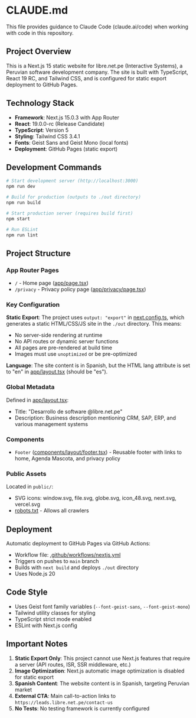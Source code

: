 # CLAUDE.md

This file provides guidance to Claude Code (claude.ai/code) when working with code in this repository.

## Project Overview

This is a Next.js 15 static website for libre.net.pe (Interactive Systems), a Peruvian software development company. The site is built with TypeScript, React 19 RC, and Tailwind CSS, and is configured for static export deployment to GitHub Pages.

## Technology Stack

- **Framework**: Next.js 15.0.3 with App Router
- **React**: 19.0.0-rc (Release Candidate)
- **TypeScript**: Version 5
- **Styling**: Tailwind CSS 3.4.1
- **Fonts**: Geist Sans and Geist Mono (local fonts)
- **Deployment**: GitHub Pages (static export)

## Development Commands

```bash
# Start development server (http://localhost:3000)
npm run dev

# Build for production (outputs to ./out directory)
npm run build

# Start production server (requires build first)
npm start

# Run ESLint
npm run lint
```

## Project Structure

### App Router Pages
- `/` - Home page ([app/page.tsx](app/page.tsx))
- `/privacy` - Privacy policy page ([app/privacy/page.tsx](app/privacy/page.tsx))

### Key Configuration

**Static Export**: The project uses `output: "export"` in [next.config.ts](next.config.ts:4), which generates a static HTML/CSS/JS site in the `./out` directory. This means:
- No server-side rendering at runtime
- No API routes or dynamic server functions
- All pages are pre-rendered at build time
- Images must use `unoptimized` or be pre-optimized

**Language**: The site content is in Spanish, but the HTML lang attribute is set to "en" in [app/layout.tsx](app/layout.tsx:27) (should be "es").

### Global Metadata

Defined in [app/layout.tsx](app/layout.tsx:16-19):
- Title: "Desarrollo de software @libre.net.pe"
- Description: Business description mentioning CRM, SAP, ERP, and various management systems

### Components

- `Footer` ([components/layout/footer.tsx](components/layout/footer.tsx)) - Reusable footer with links to home, Agenda Mascota, and privacy policy

### Public Assets

Located in `public/`:
- SVG icons: window.svg, file.svg, globe.svg, icon_48.svg, next.svg, vercel.svg
- [robots.txt](public/robots.txt) - Allows all crawlers

## Deployment

Automatic deployment to GitHub Pages via GitHub Actions:
- Workflow file: [.github/workflows/nextjs.yml](.github/workflows/nextjs.yml)
- Triggers on pushes to `main` branch
- Builds with `next build` and deploys `./out` directory
- Uses Node.js 20

## Code Style

- Uses Geist font family variables (`--font-geist-sans`, `--font-geist-mono`)
- Tailwind utility classes for styling
- TypeScript strict mode enabled
- ESLint with Next.js config

## Important Notes

1. **Static Export Only**: This project cannot use Next.js features that require a server (API routes, ISR, SSR middleware, etc.)
2. **Image Optimization**: Next.js automatic image optimization is disabled for static export
3. **Spanish Content**: The website content is in Spanish, targeting Peruvian market
4. **External CTA**: Main call-to-action links to `https://leads.libre.net.pe/contact-us`
5. **No Tests**: No testing framework is currently configured
